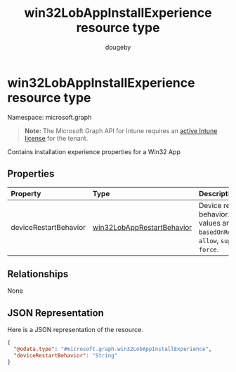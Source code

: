 ﻿---
title: "win32LobAppInstallExperience resource type"
description: "Contains installation experience properties for a Win32 App"
author: "dougeby"
localization_priority: Normal
ms.prod: "intune"
doc_type: resourcePageType
---

# win32LobAppInstallExperience resource type

Namespace: microsoft.graph

> **Note:** The Microsoft Graph API for Intune requires an [active Intune license](https://go.microsoft.com/fwlink/?linkid=839381) for the tenant.

Contains installation experience properties for a Win32 App

## Properties

| Property              | Type                                                                                 | Description                                                                                      |
| :-------------------- | :----------------------------------------------------------------------------------- | :----------------------------------------------------------------------------------------------- |
| deviceRestartBehavior | [win32LobAppRestartBehavior](../resources/intune-apps-win32lobapprestartbehavior.md) | Device restart behavior. Possible values are: `basedOnReturnCode`, `allow`, `suppress`, `force`. |

## Relationships

None

## JSON Representation

Here is a JSON representation of the resource.

<!-- {
  "blockType": "resource",
  "@odata.type": "microsoft.graph.win32LobAppInstallExperience"
}
-->

```json
{
  "@odata.type": "#microsoft.graph.win32LobAppInstallExperience",
  "deviceRestartBehavior": "String"
}
```
